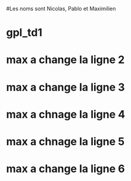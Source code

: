 #Les noms sont Nicolas, Pablo et Maximilien
# gpl_td1
# max a change la ligne 2
# max a change la ligne 3
# max a chnage la ligne 4
# max a chnage la ligne 5
# max a change la ligne 6
